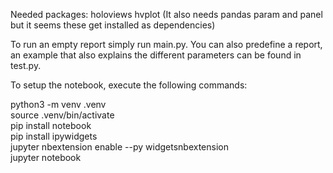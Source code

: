 Needed packages: holoviews hvplot
(It also needs pandas param and panel but it seems these get installed as
dependencies)

To run an empty report simply run main.py. You can also predefine a report, an
example that also explains the different parameters can be found in test.py.


To setup the notebook, execute the following commands:

python3 -m venv .venv \
source .venv/bin/activate \
pip install notebook \
pip install ipywidgets \
jupyter nbextension enable --py widgetsnbextension \
jupyter notebook
